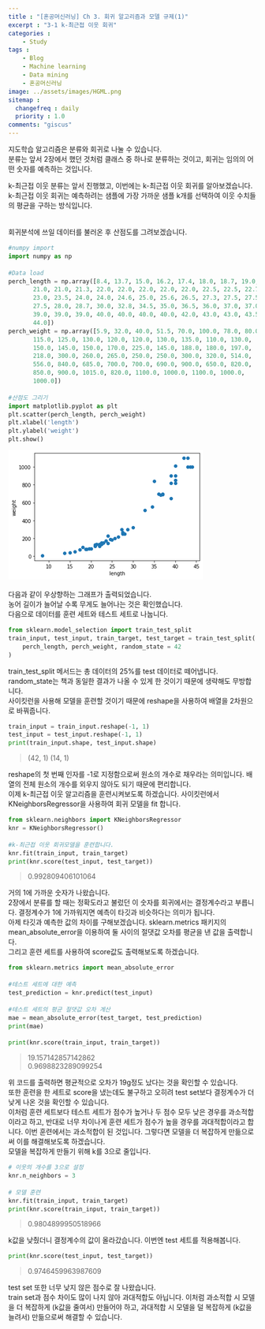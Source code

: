 ```yaml
---
title : "[혼공머신러닝] Ch 3. 회귀 알고리즘과 모델 규제(1)"
excerpt : "3-1 k-최근접 이웃 회귀"
categories :
    - Study
tags :
    - Blog
    - Machine learning
    - Data mining
    - 혼공머신러닝
image: ../assets/images/HGML.png
sitemap :
  changefreq : daily
  priority : 1.0
comments: "giscus"
---
```

지도학습 알고리즘은 분류와 회귀로 나눌 수 있습니다.  
분류는 앞서 2장에서 했던 것처럼 클래스 중 하나로 분류하는 것이고, 회귀는 임의의 어떤 숫자를 예측하는 것입니다.  
  
k-최근접 이웃 분류는 앞서 진행했고, 이번에는 k-최근접 이웃 회귀를 알아보겠습니다.  
k-최근접 이웃 회귀는 예측하려는 샘플에 가장 가까운 샘플 k개를 선택하여 이웃 수치들의 평균을 구하는 방식입니다.  
<br/>  
회귀분석에 쓰일 데이터를 불러온 후 산점도를 그려보겠습니다.  

```python
#numpy import
import numpy as np

#Data load
perch_length = np.array([8.4, 13.7, 15.0, 16.2, 17.4, 18.0, 18.7, 19.0, 19.6, 20.0, 21.0,
       21.0, 21.0, 21.3, 22.0, 22.0, 22.0, 22.0, 22.0, 22.5, 22.5, 22.7,
       23.0, 23.5, 24.0, 24.0, 24.6, 25.0, 25.6, 26.5, 27.3, 27.5, 27.5,
       27.5, 28.0, 28.7, 30.0, 32.8, 34.5, 35.0, 36.5, 36.0, 37.0, 37.0,
       39.0, 39.0, 39.0, 40.0, 40.0, 40.0, 40.0, 42.0, 43.0, 43.0, 43.5,
       44.0])
perch_weight = np.array([5.9, 32.0, 40.0, 51.5, 70.0, 100.0, 78.0, 80.0, 85.0, 85.0, 110.0,
       115.0, 125.0, 130.0, 120.0, 120.0, 130.0, 135.0, 110.0, 130.0,
       150.0, 145.0, 150.0, 170.0, 225.0, 145.0, 188.0, 180.0, 197.0,
       218.0, 300.0, 260.0, 265.0, 250.0, 250.0, 300.0, 320.0, 514.0,
       556.0, 840.0, 685.0, 700.0, 700.0, 690.0, 900.0, 650.0, 820.0,
       850.0, 900.0, 1015.0, 820.0, 1100.0, 1000.0, 1100.0, 1000.0,
       1000.0])

#산점도 그리기
import matplotlib.pyplot as plt
plt.scatter(perch_length, perch_weight)
plt.xlabel('length')
plt.ylabel('weight')
plt.show()
```
![HG3-1-1](../assets/images/HG03-1/HG3-1-1.png)  
<br/>
다음과 같이 우상향하는 그래프가 출력되었습니다.  
농어 길이가 늘어날 수록 무게도 늘어나는 것은 확인했습니다.  
다음으로 데이터를 훈련 세트와 테스트 세트로 나눕니다.  

```python
from sklearn.model_selection import train_test_split
train_input, test_input, train_target, test_target = train_test_split(
    perch_length, perch_weight, random_state = 42
)
```
train_test_split 메서드는 총 데이터의 25%를 test 데이터로 떼어냅니다.  
random_state는 책과 동일한 결과가 나올 수 있게 한 것이기 때문에 생략해도 무방합니다.  
사이킷런을 사용해 모델을 훈련할 것이기 때문에 reshape을 사용하여 배열을 2차원으로 바꿔줍니다.  

```python
train_input = train_input.reshape(-1, 1)
test_input = test_input.reshape(-1, 1)
print(train_input.shape, test_input.shape)
```
>(42, 1) (14, 1)  

reshape의 첫 번째 인자를 -1로 지정함으로써 원소의 개수로 채우라는 의미입니다. 배열의 전체 원소의 개수를 외우지 않아도 되기 때문에 편리합니다.  
이제 k-최근접 이웃 알고리즘을 훈련시켜보도록 하겠습니다.
사이킷런에서 KNeighborsRegressor을 사용하여 회귀 모델을 fit 합니다.  

```python
from sklearn.neighbors import KNeighborsRegressor
knr = KNeighborsRegressor()

#k-최근접 이웃 회귀모델을 훈련합니다.
knr.fit(train_input, train_target)
print(knr.score(test_input, test_target))
```
>0.992809406101064

거의 1에 가까운 숫자가 나왔습니다.  
2장에서 분류를 할 때는 정확도라고 불렀던 이 숫자를 회귀에서는 결정계수라고 부릅니다. 결정계수가 1에 가까워지면 예측이 타깃과 비슷하다는 의미가 됩니다.  
아제 타깃과 예측한 값의 차이를 구해보겠습니다. sklearn.metrics 패키지의 mean_absolute_error을 이용하여 둘 사이의 절댓값 오차를 평균을 낸 값을 출력합니다.  
그리고 훈련 세트를 사용하여 score값도 출력해보도록 하겠습니다.  

```python
from sklearn.metrics import mean_absolute_error

#테스트 세트에 대한 예측
test_prediction = knr.predict(test_input)

#테스트 세트의 평균 절댓값 오차 계산
mae = mean_absolute_error(test_target, test_prediction)
print(mae)

print(knr.score(train_input, train_target))
```
>19.157142857142862  
>0.9698823289099254

위 코드를 출력하면 평균적으로 오차가 19g정도 났다는 것을 확인할 수 있습니다.  
또한 훈련을 한 세트로 score을 냈는데도 불구하고 오히려 test set보다 결정계수가 더 낮게 나온 것을 확인할 수 있습니다.  
이처럼 훈련 세트보다 테스트 세트가 점수가 높거나 두 점수 모두 낮은 경우를 과소적합이라고 하고, 반대로 너무 차이나게 훈련 세트가 점수가 높을 경우를 과대적합이라고 합니다. 이번 훈련에서는 과소적합이 된 것입니다.  그렇다면 모델을 더 복잡하게 만듦으로써 이를 해결해보도록 하겠습니다.  
모델을 복잡하게 만들기 위해 k를 3으로 줄입니다.  

```python
# 이웃의 개수를 3으로 설정
knr.n_neighbors = 3

# 모델 훈련
knr.fit(train_input, train_target)
print(knr.score(train_input, train_target))
```
>0.9804899950518966  

k값을 낮췄더니 결정계수의 값이 올라갔습니다. 이번엔 test 세트를 적용해봅니다.  

```python
print(knr.score(test_input, test_target))
```
>0.9746459963987609  

test set 또한 너무 낮지 않은 점수로 잘 나왔습니다.  
train set과 점수 차이도 많이 나지 않아 과대적합도 아닙니다. 이처럼 과소적합 시 모델을 더 복잡하게 (k값을 줄여서) 만들어야 하고, 과대적합 시 모델을 덜 복잡하게 (k값을 늘려서) 만듦으로써 해결할 수 있습니다.
